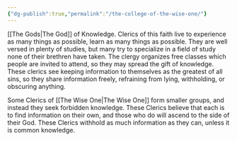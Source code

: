 ```yaml
---
{"dg-publish":true,"permalink":"/the-college-of-the-wise-one/"}
---
```


[[The Gods\|The God]] of Knowledge. Clerics of this faith live to experience as many things as possible, learn as many things as possible. They are well versed in plenty of studies, but many try to specialize in a field of study none of their brethren have taken. The clergy organizes free classes which people are invited to attend, so they may spread the gift of knowledge. These clerics see keeping information to themselves as the greatest of all sins, so they share information freely, refraining from lying, withholding, or obscuring anything.

Some Clerics of [[The Wise One\|The Wise One]] form smaller groups, and instead they seek forbidden knowledge. These Clerics believe that each is to find information on their own, and those who do will ascend to the side of their God. These Clerics withhold as much information as they can, unless it is common knowledge.